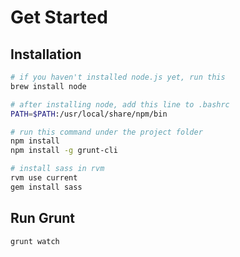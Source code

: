 # Get Started

## Installation

```bash
# if you haven't installed node.js yet, run this
brew install node 

# after installing node, add this line to .bashrc
PATH=$PATH:/usr/local/share/npm/bin

# run this command under the project folder
npm install 
npm install -g grunt-cli

# install sass in rvm
rvm use current
gem install sass
```

## Run Grunt
```bash
grunt watch
```

